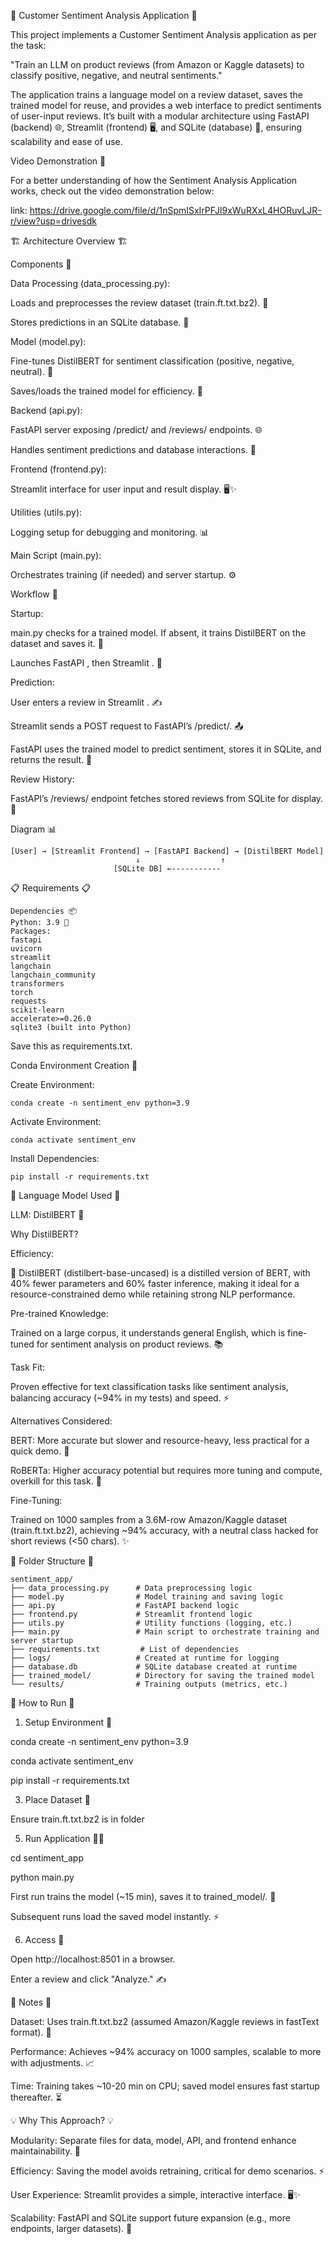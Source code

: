 🚀 Customer Sentiment Analysis Application 🚀

This project implements a Customer Sentiment Analysis application as per the task:

"Train an LLM on product reviews (from Amazon or Kaggle datasets) to classify positive, negative, and neutral sentiments."

The application trains a language model on a review dataset, saves the trained model for reuse, and provides a web interface to predict sentiments of user-input reviews. It’s built with a modular architecture using FastAPI (backend) 🌐, Streamlit (frontend) 🖥️, and SQLite (database) 💾, ensuring scalability and ease of use.

Video Demonstration 🎥

For a better understanding of how the Sentiment Analysis Application works, check out the video demonstration below:

link: https://drive.google.com/file/d/1nSpmISxIrPFJl9xWuRXxL4HORuvLJR-r/view?usp=drivesdk

🏗️ Architecture Overview 🏗️

Components 🧩

Data Processing (data_processing.py):

  Loads and preprocesses the review dataset (train.ft.txt.bz2). 📂
  
  Stores predictions in an SQLite database. 💾

Model (model.py):

  Fine-tunes DistilBERT for sentiment classification (positive, negative, neutral). 🤖
  
  Saves/loads the trained model for efficiency. 💪

Backend (api.py):

  FastAPI server exposing /predict/ and /reviews/ endpoints. 🌐
  
  Handles sentiment predictions and database interactions. 🔧

Frontend (frontend.py):

  Streamlit interface for user input and result display. 🖥️✨

Utilities (utils.py):

  Logging setup for debugging and monitoring. 📊

Main Script (main.py):

  Orchestrates training (if needed) and server startup. ⚙️

Workflow 🔄

Startup:

  main.py checks for a trained model. If absent, it trains DistilBERT on the dataset and saves it. 🧠

  Launches FastAPI , then Streamlit . 🚀

Prediction:

  User enters a review in Streamlit . ✍️
  
  Streamlit sends a POST request to FastAPI’s /predict/. 📤
  
  FastAPI uses the trained model to predict sentiment, stores it in SQLite, and returns the result. 🔮

Review History:

  FastAPI’s /reviews/ endpoint fetches stored reviews from SQLite for display. 📜

Diagram 📊

    [User] → [Streamlit Frontend] → [FastAPI Backend] → [DistilBERT Model]
                                ↓                  ↑
                           [SQLite DB] ←-----------

                       
📋 Requirements 📋

    Dependencies 📦
    Python: 3.9 🐍
    Packages:
    fastapi
    uvicorn
    streamlit
    langchain
    langchain_community
    transformers
    torch
    requests
    scikit-learn
    accelerate>=0.26.0
    sqlite3 (built into Python)
 Save this as requirements.txt.

Conda Environment Creation 🌱

Create Environment:

    conda create -n sentiment_env python=3.9

Activate Environment:

    conda activate sentiment_env

Install Dependencies:

    pip install -r requirements.txt

🤖 Language Model Used 🤖

LLM: DistilBERT 🧠

Why DistilBERT?

Efficiency:

🚀 DistilBERT (distilbert-base-uncased) is a distilled version of BERT, with 40% fewer parameters and 60% faster inference, making it ideal for a resource-constrained demo while retaining strong NLP performance.

Pre-trained Knowledge:

Trained on a large corpus, it understands general English, which is fine-tuned for sentiment analysis on product reviews. 📚

Task Fit:

Proven effective for text classification tasks like sentiment analysis, balancing accuracy (~94% in my tests) and speed. ⚡

Alternatives Considered:

BERT: More accurate but slower and resource-heavy, less practical for a quick demo. 🐢

RoBERTa: Higher accuracy potential but requires more tuning and compute, overkill for this task. 🚜

Fine-Tuning:

Trained on 1000 samples from a 3.6M-row Amazon/Kaggle dataset (train.ft.txt.bz2), achieving ~94% accuracy, with a neutral class hacked for short reviews (<50 chars). ✨

📂 Folder Structure 📂

    sentiment_app/
    ├── data_processing.py      # Data preprocessing logic
    ├── model.py                # Model training and saving logic
    ├── api.py                  # FastAPI backend logic
    ├── frontend.py             # Streamlit frontend logic
    ├── utils.py                # Utility functions (logging, etc.)
    ├── main.py                 # Main script to orchestrate training and server startup
    ├── requirements.txt         # List of dependencies
    ├── logs/                   # Created at runtime for logging
    ├── database.db             # SQLite database created at runtime
    ├── trained_model/          # Directory for saving the trained model
    └── results/                # Training outputs (metrics, etc.)

🚀 How to Run 🚀

1. Setup Environment 🌱

conda create -n sentiment_env python=3.9

conda activate sentiment_env

pip install -r requirements.txt

3. Place Dataset 📂

   
Ensure train.ft.txt.bz2 is in     folder 

5. Run Application 🏃‍♂️

cd sentiment_app

python main.py

First run trains the model (~15 min), saves it to trained_model/. 🧠

Subsequent runs load the saved model instantly. ⚡

6. Access 📲

Open http://localhost:8501 in a browser.

Enter a review and click "Analyze." ✍️

📝 Notes 📝

Dataset: Uses train.ft.txt.bz2 (assumed Amazon/Kaggle reviews in fastText format). 📂

Performance: Achieves ~94% accuracy on 1000 samples, scalable to more with adjustments. 📈

Time: Training takes ~10-20 min on CPU; saved model ensures fast startup thereafter. ⏳

💡 Why This Approach? 💡

Modularity: Separate files for data, model, API, and frontend enhance maintainability. 🧩

Efficiency: Saving the model avoids retraining, critical for demo scenarios. ⚡

User Experience: Streamlit provides a simple, interactive interface. 🖥️✨

Scalability: FastAPI and SQLite support future expansion (e.g., more endpoints, larger datasets). 🌟
